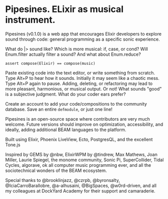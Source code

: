 # Pipesines. ELixir as musical instrument.

Pipesines (v0.1.0) is a web app that encourages Elixir developers to explore sound through code: general programming as a specific sonic experience.

What do |> sound like? Which is more musical: if, case, or cond? Will Enum.filter actually filter a sound? And what about Enum.reduce?

`assert compose(Elixir) == compose(music)`

Paste existing code into the text editor, or write something from scratch. Type Alt+P to hear how it sounds. Initially it may seem like a chaotic mess. Type Alt+P again to pause. Adding, deleting, or refactoring may lead to more pleasant, harmonious, or musical output. Or not! What sounds "good" is a subjective judgment. What do your coder ears prefer?

Create an account to add your code/compositions to the community database. Save an entire `defmodule`, or just one line!

Pipesines is an open-source space where contributors are very much welcome. Future versions should improve on optimization, accessibility, and ideally, adding additional BEAM languages to the platform.

Built using Elixir, Phoenix LiveView, Ecto, PostgresQL, and the excellent Tone.js

Inspired by GEMS by @nbw, ElixirWPM by @tindrew, Max Mathews, Joan Miller, Laurie Spiegel, the monome community, Sonic Pi, SuperCollider, Tidal Cycles, algorave, ok all computer music programming ever, and all the sociotechnical wonders of the BEAM ecosystem.

Special thanks to @brooklinjazz, @czrpb, @byronsalty, @IciaCarroBarallobre, @a-alhusaini, @BigSpaces, @w0rd-driven, and all my colleagues at DockYard Academy for their support and camaraderie.